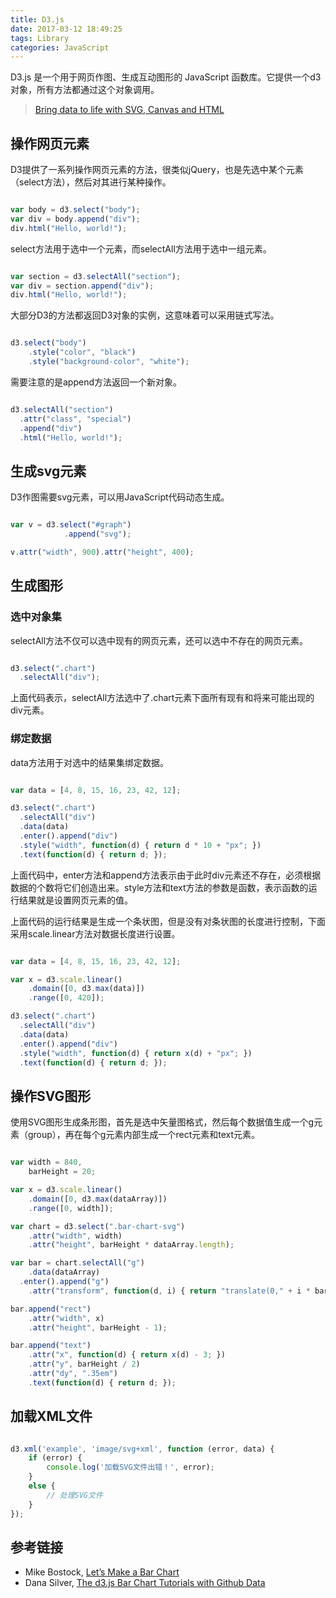 ```yaml
---
title: D3.js
date: 2017-03-12 18:49:25
tags: Library
categories: JavaScript
---
```


D3.js 是一个用于网页作图、生成互动图形的 JavaScript 函数库。它提供一个d3对象，所有方法都通过这个对象调用。
>[Bring data to life with SVG, Canvas and HTML](https://github.com/d3/d3)

## 操作网页元素

D3提供了一系列操作网页元素的方法，很类似jQuery，也是先选中某个元素（select方法），然后对其进行某种操作。

```js

var body = d3.select("body");
var div = body.append("div");
div.html("Hello, world!");


```

select方法用于选中一个元素，而selectAll方法用于选中一组元素。

```js

var section = d3.selectAll("section");
var div = section.append("div");
div.html("Hello, world!");


```

大部分D3的方法都返回D3对象的实例，这意味着可以采用链式写法。

```js

d3.select("body")
    .style("color", "black")
    .style("background-color", "white");


```

需要注意的是append方法返回一个新对象。

```js

d3.selectAll("section")
  .attr("class", "special")
  .append("div")
  .html("Hello, world!");


```

## 生成svg元素

D3作图需要svg元素，可以用JavaScript代码动态生成。

```js

var v = d3.select("#graph")
            .append("svg");

v.attr("width", 900).attr("height", 400);


```

## 生成图形

### 选中对象集

selectAll方法不仅可以选中现有的网页元素，还可以选中不存在的网页元素。

```js

d3.select(".chart")
  .selectAll("div");


```

上面代码表示，selectAll方法选中了.chart元素下面所有现有和将来可能出现的div元素。

### 绑定数据

data方法用于对选中的结果集绑定数据。

```js

var data = [4, 8, 15, 16, 23, 42, 12];

d3.select(".chart")
  .selectAll("div")
  .data(data)
  .enter().append("div")
  .style("width", function(d) { return d * 10 + "px"; })
  .text(function(d) { return d; });


```

上面代码中，enter方法和append方法表示由于此时div元素还不存在，必须根据数据的个数将它们创造出来。style方法和text方法的参数是函数，表示函数的运行结果就是设置网页元素的值。

上面代码的运行结果是生成一个条状图，但是没有对条状图的长度进行控制，下面采用scale.linear方法对数据长度进行设置。

```js

var data = [4, 8, 15, 16, 23, 42, 12];

var x = d3.scale.linear()
    .domain([0, d3.max(data)])
    .range([0, 420]);

d3.select(".chart")
  .selectAll("div")
  .data(data)
  .enter().append("div")
  .style("width", function(d) { return x(d) + "px"; })
  .text(function(d) { return d; });


```

## 操作SVG图形

使用SVG图形生成条形图，首先是选中矢量图格式，然后每个数据值生成一个g元素（group），再在每个g元素内部生成一个rect元素和text元素。

```js

var width = 840,
    barHeight = 20;

var x = d3.scale.linear()
    .domain([0, d3.max(dataArray)])
    .range([0, width]);

var chart = d3.select(".bar-chart-svg")
    .attr("width", width)
    .attr("height", barHeight * dataArray.length);

var bar = chart.selectAll("g")
    .data(dataArray)
  .enter().append("g")
    .attr("transform", function(d, i) { return "translate(0," + i * barHeight + ")"; });

bar.append("rect")
    .attr("width", x)
    .attr("height", barHeight - 1);

bar.append("text")
    .attr("x", function(d) { return x(d) - 3; })
    .attr("y", barHeight / 2)
    .attr("dy", ".35em")
    .text(function(d) { return d; });

```

## 加载XML文件

```js

d3.xml('example', 'image/svg+xml', function (error, data) {
    if (error) {
        console.log('加载SVG文件出错！', error);
    }
    else {
        // 处理SVG文件
    }
});

```

## 参考链接

- Mike Bostock, [Let’s Make a Bar Chart](http://bost.ocks.org/mike/bar/)
- Dana Silver, [The d3.js Bar Chart Tutorials with Github Data](http://danasilver.org/2013/12/31/d3-github-language-stats/)
